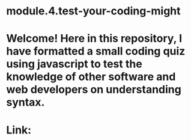 # module.4.test-your-coding-might
# Welcome! Here in this repository, I have formatted a small coding quiz using javascript to test the knowledge of other software and web developers on understanding syntax.

# Link: 